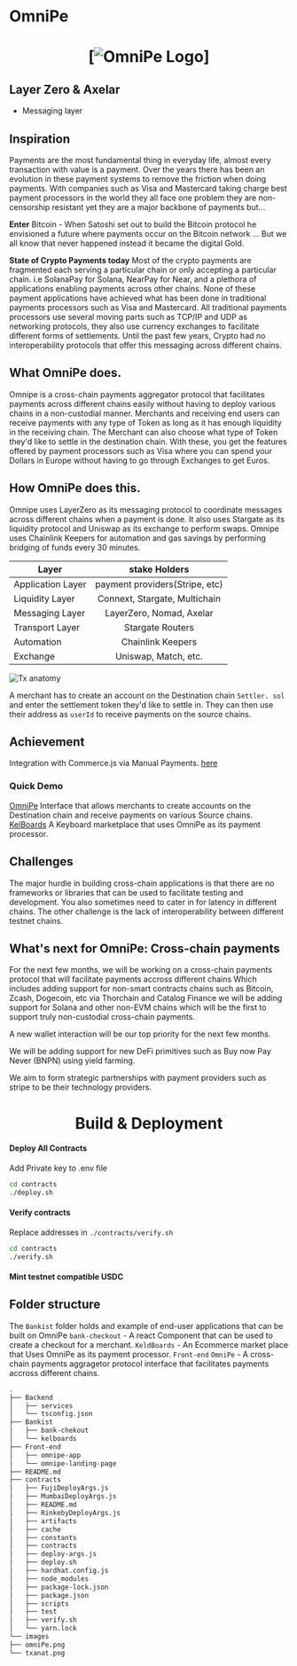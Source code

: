 # OmniPe

<h1 align="center">

[![OmniPe Logo](images/omniPe.png)]

</h1>

## Layer Zero & Axelar
* Messaging layer

## Inspiration

Payments are the most fundamental thing in everyday life, almost every transaction with value is a payment. Over the years there has been an evolution in these payment systems to remove the friction when doing payments. With companies such as Visa and Mastercard taking charge best payment processors in the world they all face one problem they are non-censorship resistant yet they are a major backbone of payments but...

**Enter** Bitcoin - When Satoshi set out to build the Bitcoin protocol he envisioned a future where payments occur on the Bitcoin network ... But we all know that never happened instead it became the digital Gold.

**State of Crypto Payments today**
Most of the crypto payments are fragmented each serving a particular chain or only accepting a particular chain. i.e SolanaPay for Solana, NearPay for Near, and a plethora of applications enabling payments across other chains.
None of these payment applications have achieved what has been done in traditional payments processors such as Visa and Mastercard.
All traditional payments processors use several moving parts such as TCP/IP and UDP as networking protocols, they also use currency exchanges to facilitate different forms of settlements. Until the past few years, Crypto had no interoperability protocols that offer this messaging across different chains.

## What OmniPe does.

Omnipe is a cross-chain payments aggregator protocol that facilitates payments across different chains easily without having to deploy various chains in a non-custodial manner. Merchants and receiving end users can receive payments with any type of Token as long as it has enough liquidity in the receiving chain. The Merchant can also choose what type of Token they'd like to settle in the destination chain.
With these, you get the features offered by payment processors such as Visa where you can spend your Dollars in Europe without having to go through Exchanges to get Euros.

## How OmniPe does this.

Omnipe uses LayerZero as its messaging protocol to coordinate messages across different chains when a payment is done. It also uses Stargate as its liquidity protocol and Uniswap as its exchange to perform swaps. Omnipe uses Chainlink Keepers for automation and gas savings by performing bridging of funds every 30 minutes.

| Layer             |         stake Holders          |
| ----------------- | :----------------------------: |
| Application Layer | payment providers(Stripe, etc) |
| Liquidity Layer   | Connext, Stargate, Multichain  |
| Messaging Layer   |    LayerZero, Nomad, Axelar    |
| Transport Layer   |        Stargate Routers        |
| Automation        |       Chainlink Keepers        |
| Exchange          |      Uniswap, Match, etc.      |

![Tx anatomy](images/txanat.png)

A merchant has to create an account on the Destination chain `Settler. sol` and enter the settlement token they'd like to settle in. They can then use their address as `userId` to receive payments on the source chains.

## Achievement

Integration with Commerce.js via Manual Payments. [here](https://kelboards.vercel.app/)<br/>

### Quick Demo

[OmniPe](https://omnipe.vercel.app/) Interface that allows merchants to create accounts on the Destination chain and receive payments on various Source chains.<br/>
[ KelBoards](https://kelboards.vercel.app/) A Keyboard marketplace that uses OmniPe as its payment processor.

## Challenges

The major hurdle in building cross-chain applications is that there are no frameworks or libraries that can be used to facilitate testing and development. You also sometimes need to cater in for latency in different chains.
The other challenge is the lack of interoperability between different testnet chains.

## What's next for OmniPe: Cross-chain payments

For the next few months, we will be working on a cross-chain payments protocol that will facilitate payments accross different chains Which includes adding support for non-smart contracts chains such as Bitcoin, Zcash, Dogecoin, etc via Thorchain and Catalog Finance we will be adding support for Solana and other non-EVM chains which will be the first to support truly non-custodial cross-chain payments.

A new wallet interaction will be our top priority for the next few months.

We will be adding support for new DeFi primitives such as Buy now Pay Never (BNPN) using yield farming.

We aim to form strategic partnerships with payment providers such as stripe to be their technology providers.

<h1 align="center">
Build & Deployment
</h1>



#### Deploy All Contracts

Add Private key to .env file

```bash
cd contracts
./deploy.sh
```

#### Verify contracts

Replace addresses in `./contracts/verify.sh`

```bash
cd contracts
./verify.sh
```

#### Mint testnet compatible USDC

## Folder structure

The `Bankist` folder holds and example of end-user applications that can be built on OmniPe
`bank-checkout` - A react Component that can be used to create a checkout for a merchant.
`KeldBoards` - An Ecommerce market place that Uses OmniPe as its payment processor.
`Front-end`
`OmniPe` - A cross-chain payments aggragetor protocol interface that facilitates payments accross different chains.

```markdown
.
├── Backend
│   ├── services
│   └── tsconfig.json
├── Bankist
│   ├── bank-chekout
│   └── kelboards
├── Front-end
│   ├── omnipe-app
│   └── omnipe-landing-page
├── README.md
├── contracts
│   ├── FujiDeployArgs.js
│   ├── MumbaiDeployArgs.js
│   ├── README.md
│   ├── RinkebyDeployArgs.js
│   ├── artifacts
│   ├── cache
│   ├── constants
│   ├── contracts
│   ├── deploy-args.js
│   ├── deploy.sh
│   ├── hardhat.config.js
│   ├── node_modules
│   ├── package-lock.json
│   ├── package.json
│   ├── scripts
│   ├── test
│   ├── verify.sh
│   └── yarn.lock
└── images
├── omniPe.png
└── txanat.png
```
